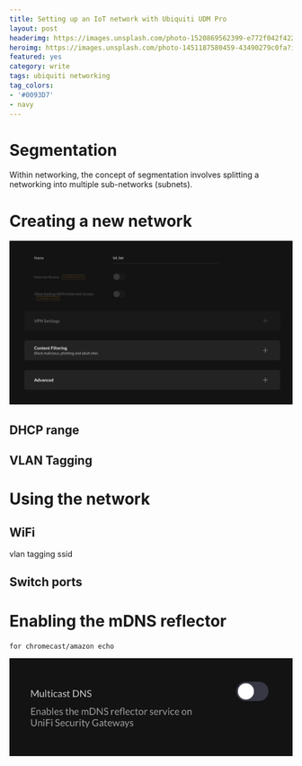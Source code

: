 ```yaml
---
title: Setting up an IoT network with Ubiquiti UDM Pro
layout: post
headerimg: https://images.unsplash.com/photo-1520869562399-e772f042f422?ixlib=rb-1.2.1&ixid=MXwxMjA3fDB8MHxwaG90by1wYWdlfHx8fGVufDB8fHw%3D&auto=format&fit=crop&w=2552&q=80
heroimg: https://images.unsplash.com/photo-1451187580459-43490279c0fa?ixlib=rb-1.2.1&ixid=MXwxMjA3fDB8MHxwaG90by1wYWdlfHx8fGVufDB8fHw%3D&auto=format&fit=crop&w=2104&q=80
featured: yes
category: write
tags: ubiquiti networking
tag_colors: 
- '#0093D7'
- navy
---
```


# Segmentation

Within networking, the concept of segmentation involves splitting a networking into multiple sub-networks (subnets).

# Creating a new network

![Creating a new network](iotnet-1.png)

## DHCP range

## VLAN Tagging

# Using the network

## WiFi
vlan tagging ssid
## Switch ports

# Enabling the mDNS reflector 
`for chromecast/amazon echo`

![mDNS Setting](iotnet-2.png)